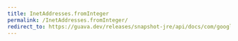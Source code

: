 ```yaml
---
title: InetAddresses.fromInteger
permalink: /InetAddresses.fromInteger/
redirect_to: https://guava.dev/releases/snapshot-jre/api/docs/com/google/common/net/InetAddresses.html#fromInteger-int-
---
```

